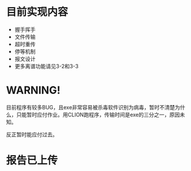 # 目前实现内容
- 握手挥手
- 文件传输
- 超时重传
- 停等机制
- 报文设计
- 更多离谱功能请见3-2和3-3

# WARNING!
目前程序有较多BUG，且exe非常容易被杀毒软件识别为病毒，暂时不清楚为什么，只能暂时应付作业。用CLION跑程序，传输时间是exe的三分之一，原因未知。

反正暂时能应付过去。

# 报告已上传